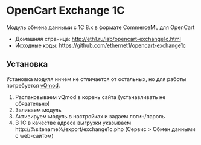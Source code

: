 # OpenCart Exchange 1C #

 Модуль обмена данными с 1С 8.x в формате CommerceML для OpenCart
 
 * Домашняя страница: http://eth1.ru/lab/opencart-exchange1c.html
 * Исходные коды: https://github.com/ethernet1/opencart-exchange1c

## Установка ##

 Установка модуля ничем не отличается от остальных, но для работы потребуется [vQmod](http://code.google.com/p/vqmod/downloads/list).

 1. Распаковываем vQmod в корень сайта (устанавливать не обязательно)
 2. Заливаем модуль
 3. Активируем модуль в настройках и задаем логин/пароль
 4. В 1С в качестве адреса выгрузки указываем http://%sitename%/export/exchange1c.php (Сервис > Обмен данными с web-сайтом)
